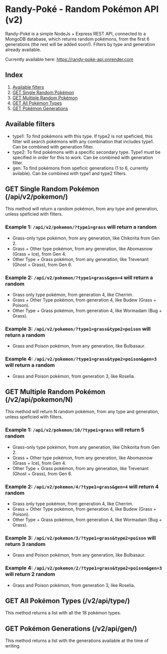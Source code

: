 # Randy-Poké - Random Pokémon API (v2)

Randy-Poké is a simple NodeJs + Express REST API, connected to a MongoDB database, which returns random pokémons, from the first 6 generations (the rest will be added soon!).
Filters by type and generation already available.

Currently available here: <https://randy-poke-api.onrender.com>

## Index

1. [Available filters](#available-filters)
2. [GET Single Random Pokémon](#get-single-random-pokémon-apiv2pokemon)
3. [GET Multiple Random Pokémon](#get-multiple-random-pokémon-v2apipokemonn)
4. [GET All Pokémon Types](#get-all-pokémon-types-v2apitype)
5. [GET Pokémon Generations](#get-pokémon-generations-v2apigen)

## Available filters

- type1: To find pokémons with this type. If type2 is not speficied, this filter will search pokémons with any combination that includes type1. Can be combined with generation filter.
- type2: To find pokémons with a specific secondary type. Type1 must be specified in order for this to work. Can be combined with generation filter.
- gen: To find pokémons from speficic generations (1 to 6, currently avilable). Can be combined with type1 and type2 filters.

## GET Single Random Pokémon (/api/v2/pokemon/)

This method will return a random pokémon, from any type and generation, unless speficied with filters.

### Example 1: `/api/v2/pokemon/?type1=grass` will return a random

- Grass-only type pokémon, from any generation, like Chikorita from Gen 2.
- Grass + Other type pokémon, from any generation, like Abomasnow (Grass + Ice), from Gen 4.
- Other Type + Grass pokémon, from any generation, like Trevenant (Ghost + Grass), from Gen 6.

### Example 2: `/api/v2/pokemon/?type1=grass&gen=4` will return a random

- Grass only type pokémon, from generation 4, like Cherrim.
- Grass + Other Type pokémon, from generation 4, like Budew (Grass + Poison).
- Other Type + Grass pokémon, from generation 4, like Wormadam (Bug + Grass).

### Example 3: `/api/v2/pokemon/?type1=grass&type2=poison` will return a random

- Grass and Poison pokémon, from any generation, like Bulbasaur.

### Example 4:  `/api/v2/pokemon/?type1=grass&type2=poison&gen=3` will return a random

- Grass and Poison pokémon, from generation 3, like Roselia.

## GET Multiple Random Pokémon (/v2/api/pokemon/N)

This method will return N random pokémon, from any type and generation, unless speficied with filters.

### Example 1: `/api/v2/pokemon/10/?type1=grass` will return 5 random

- Grass-only type pokémon, from any generation, like Chikorita from Gen 2.
- Grass + Other type pokémon, from any generation, like Abomasnow (Grass + Ice), from Gen 4.
- Other Type + Grass pokémon, from any generation, like Trevenant (Ghost + Grass), from Gen 6.

### Example 2: `/api/v2/pokemon/4/?type1=grass&gen=4` will return 4 random

- Grass only type pokémon, from generation 4, like Cherrim.
- Grass + Other Type pokémon, from generation 4, like Budew (Grass + Poison).
- Other Type + Grass pokémon, from generation 4, like Wormadam (Bug + Grass).

### Example 3: `/api/v2/pokemon/3/?type1=grass&type2=poison` will return 3 random

- Grass and Poison pokémon, from any generation, like Bulbasaur.

### Example 4:  `/api/v2/pokemon/2/?type1=grass&type2=poison&gen=3` will return 2 random

- Grass and Poison pokémon, from generation 3, like Roselia.

## GET All Pokémon Types (/v2/api/type/)

This method returns a list with all the 18 pokémon types.

## GET Pokémon Generations (/v2/api/gen/)

This method returns a list with the generations available at the time of writing.
